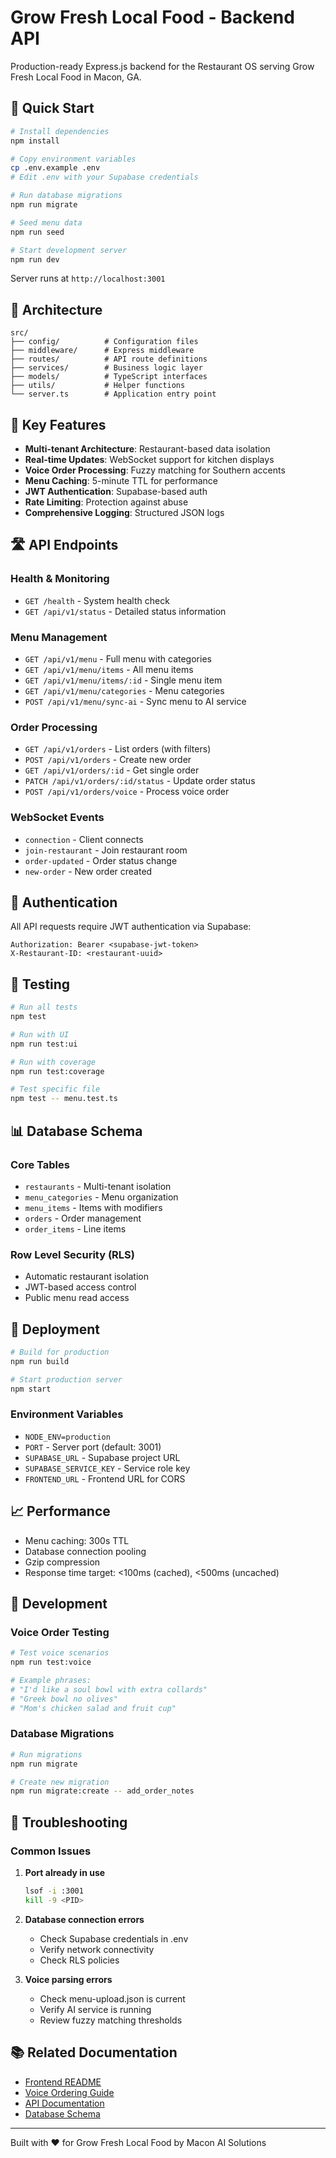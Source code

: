 # Grow Fresh Local Food - Backend API

Production-ready Express.js backend for the Restaurant OS serving Grow Fresh Local Food in Macon, GA.

## 🚀 Quick Start

```bash
# Install dependencies
npm install

# Copy environment variables
cp .env.example .env
# Edit .env with your Supabase credentials

# Run database migrations
npm run migrate

# Seed menu data
npm run seed

# Start development server
npm run dev
```

Server runs at `http://localhost:3001`

## 📁 Architecture

```
src/
├── config/          # Configuration files
├── middleware/      # Express middleware
├── routes/          # API route definitions
├── services/        # Business logic layer
├── models/          # TypeScript interfaces
├── utils/           # Helper functions
└── server.ts        # Application entry point
```

## 🔑 Key Features

- **Multi-tenant Architecture**: Restaurant-based data isolation
- **Real-time Updates**: WebSocket support for kitchen displays
- **Voice Order Processing**: Fuzzy matching for Southern accents
- **Menu Caching**: 5-minute TTL for performance
- **JWT Authentication**: Supabase-based auth
- **Rate Limiting**: Protection against abuse
- **Comprehensive Logging**: Structured JSON logs

## 🛣️ API Endpoints

### Health & Monitoring
- `GET /health` - System health check
- `GET /api/v1/status` - Detailed status information

### Menu Management
- `GET /api/v1/menu` - Full menu with categories
- `GET /api/v1/menu/items` - All menu items
- `GET /api/v1/menu/items/:id` - Single menu item
- `GET /api/v1/menu/categories` - Menu categories
- `POST /api/v1/menu/sync-ai` - Sync menu to AI service

### Order Processing
- `GET /api/v1/orders` - List orders (with filters)
- `POST /api/v1/orders` - Create new order
- `GET /api/v1/orders/:id` - Get single order
- `PATCH /api/v1/orders/:id/status` - Update order status
- `POST /api/v1/orders/voice` - Process voice order

### WebSocket Events
- `connection` - Client connects
- `join-restaurant` - Join restaurant room
- `order-updated` - Order status change
- `new-order` - New order created

## 🔐 Authentication

All API requests require JWT authentication via Supabase:

```http
Authorization: Bearer <supabase-jwt-token>
X-Restaurant-ID: <restaurant-uuid>
```

## 🧪 Testing

```bash
# Run all tests
npm test

# Run with UI
npm run test:ui

# Run with coverage
npm run test:coverage

# Test specific file
npm test -- menu.test.ts
```

## 📊 Database Schema

### Core Tables
- `restaurants` - Multi-tenant isolation
- `menu_categories` - Menu organization
- `menu_items` - Items with modifiers
- `orders` - Order management
- `order_items` - Line items

### Row Level Security (RLS)
- Automatic restaurant isolation
- JWT-based access control
- Public menu read access

## 🚀 Deployment

```bash
# Build for production
npm run build

# Start production server
npm start
```

### Environment Variables
- `NODE_ENV=production`
- `PORT` - Server port (default: 3001)
- `SUPABASE_URL` - Supabase project URL
- `SUPABASE_SERVICE_KEY` - Service role key
- `FRONTEND_URL` - Frontend URL for CORS

## 📈 Performance

- Menu caching: 300s TTL
- Database connection pooling
- Gzip compression
- Response time target: <100ms (cached), <500ms (uncached)

## 🔧 Development

### Voice Order Testing
```bash
# Test voice scenarios
npm run test:voice

# Example phrases:
# "I'd like a soul bowl with extra collards"
# "Greek bowl no olives"
# "Mom's chicken salad and fruit cup"
```

### Database Migrations
```bash
# Run migrations
npm run migrate

# Create new migration
npm run migrate:create -- add_order_notes
```

## 🐛 Troubleshooting

### Common Issues

1. **Port already in use**
   ```bash
   lsof -i :3001
   kill -9 <PID>
   ```

2. **Database connection errors**
   - Check Supabase credentials in .env
   - Verify network connectivity
   - Check RLS policies

3. **Voice parsing errors**
   - Check menu-upload.json is current
   - Verify AI service is running
   - Review fuzzy matching thresholds

## 📚 Related Documentation

- [Frontend README](../README.md)
- [Voice Ordering Guide](../docs/VOICE_ORDERING_GUIDE.md)
- [API Documentation](../docs/api/)
- [Database Schema](./supabase/migrations/)

---

Built with ❤️ for Grow Fresh Local Food by Macon AI Solutions